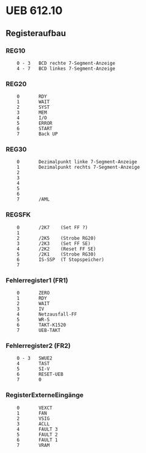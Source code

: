 # UEB 612.10
## Registeraufbau
### REG10
        0 - 3   BCD rechte 7-Segment-Anzeige
        4 - 7   BCD linkes 7-Segment-Anzeige
### REG20
        0       RDY 
        1       WAIT 
        2       SYST
        3       MEM
        4       I/O
        5       ERROR
        6       START
        7       Back UP
### REG30
        0       Dezimalpunkt linke 7-Segment-Anzeige
        1       Dezimalpunkt rechts 7-Segment-Anzeige
        2
        3
        4
        5
        6
        7       /AML
### REGSFK
        0       /2K7    (Set FF ?)
        1 
        2       /2K5    (Strobe RG20)
        3       /2K3    (Set FF SE)
        4       /2K2    (Reset FF SE)
        5       /2K1    (Strobe RG30)
        6       IS-SSP  (T Stopspeicher)
        7

### Fehlerregister1 (FR1)
        0       ZERO
        1       RDY
        2       WAIT
        3       IV
        4       Netzausfall-FF
        5       WR-S
        6       TAKT-K1520
        7       UEB-TAKT
### Fehlerregister2 (FR2)
        0 - 3   SWUE2
        4       TAST
        5       SI-V
        6       RESET-UEB
        7       0
        
### RegisterExterneEingänge
        0       VEXCT
        1       FAN
        2       VSIG
        3       ACLL
        4       FAULT 3
        5       FAULT 2
        6       FAULT 1
        7       VRAM 
